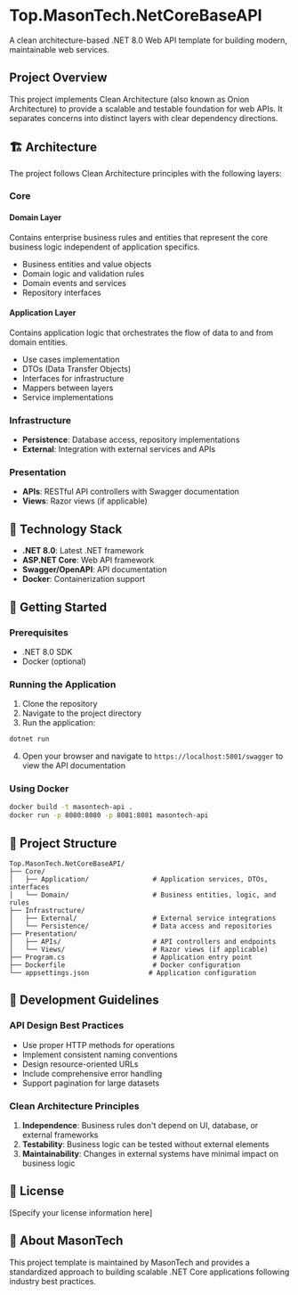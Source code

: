 # Top.MasonTech.NetCoreBaseAPI

A clean architecture-based .NET 8.0 Web API template for building modern, maintainable web services.

## Project Overview

This project implements Clean Architecture (also known as Onion Architecture) to provide a scalable and testable foundation for web APIs. It separates concerns into distinct layers with clear dependency directions.

## 🏗️ Architecture

The project follows Clean Architecture principles with the following layers:

### Core

#### Domain Layer

Contains enterprise business rules and entities that represent the core business logic independent of application specifics.

- Business entities and value objects
- Domain logic and validation rules
- Domain events and services
- Repository interfaces

#### Application Layer

Contains application logic that orchestrates the flow of data to and from domain entities.

- Use cases implementation
- DTOs (Data Transfer Objects)
- Interfaces for infrastructure
- Mappers between layers
- Service implementations

### Infrastructure

- **Persistence**: Database access, repository implementations
- **External**: Integration with external services and APIs

### Presentation

- **APIs**: RESTful API controllers with Swagger documentation
- **Views**: Razor views (if applicable)

## 🚀 Technology Stack

- **.NET 8.0**: Latest .NET framework
- **ASP.NET Core**: Web API framework
- **Swagger/OpenAPI**: API documentation
- **Docker**: Containerization support

## 🔧 Getting Started

### Prerequisites

- .NET 8.0 SDK
- Docker (optional)

### Running the Application

1. Clone the repository
2. Navigate to the project directory
3. Run the application:

```bash
dotnet run
```

4. Open your browser and navigate to `https://localhost:5001/swagger` to view the API documentation

### Using Docker

```bash
docker build -t masontech-api .
docker run -p 8080:8080 -p 8081:8081 masontech-api
```

## 📝 Project Structure

```
Top.MasonTech.NetCoreBaseAPI/
├── Core/                           
│   ├── Application/                # Application services, DTOs, interfaces
│   └── Domain/                     # Business entities, logic, and rules
├── Infrastructure/                 
│   ├── External/                   # External service integrations
│   └── Persistence/                # Data access and repositories
├── Presentation/                   
│   ├── APIs/                       # API controllers and endpoints
│   └── Views/                      # Razor views (if applicable)
├── Program.cs                      # Application entry point
├── Dockerfile                      # Docker configuration
└── appsettings.json               # Application configuration
```

## 🧪 Development Guidelines

### API Design Best Practices

- Use proper HTTP methods for operations
- Implement consistent naming conventions
- Design resource-oriented URLs
- Include comprehensive error handling
- Support pagination for large datasets

### Clean Architecture Principles

1. **Independence**: Business rules don't depend on UI, database, or external frameworks
2. **Testability**: Business logic can be tested without external elements
3. **Maintainability**: Changes in external systems have minimal impact on business logic

## 📄 License

[Specify your license information here]

## 🏢 About MasonTech

This project template is maintained by MasonTech and provides a standardized approach to building scalable .NET Core applications following industry best practices.
